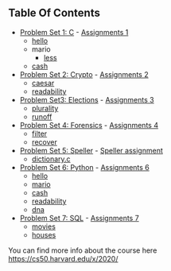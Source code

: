 ## Table Of Contents

- [Problem Set 1: C](pset1) - <a href='https://cs50.harvard.edu/x/2020/psets/1/'> Assignments 1</a>
  * [hello](pset1/hello)
  * mario
    + [less](pset1/mario/less)
  * [cash](pset1/cash)
- [Problem Set 2: Crypto](pset2) - <a href='https://cs50.harvard.edu/x/2020/psets/2/'> Assignments 2</a> 
  * [caesar](pset2)
  * [readability](pset2)
- [Problem Set3: Elections](pset3) - <a href='https://cs50.harvard.edu/x/2020/psets/3/'> Assignments 3</a> 
  * [plurality](pset3/plurality)
  * [runoff](pset3/runoff)
- [Problem Set 4: Forensics](pset4) - <a href='https://cs50.harvard.edu/x/2020/psets/4/'> Assignments 4</a> 
  * [filter](pset4/filter)
  * [recover](pset4/recover)
- [Problem Set 5: Speller](pset5/speller) - <a href='https://cs50.harvard.edu/x/2020/psets/5/speller/'> Speller assignment</a>
  * [dictionary.c](pset5/speller/dictionary.c)
- [Problem Set 6: Python](pset6/) - <a href='https://cs50.harvard.edu/x/2020/psets/6/'> Assignments 6</a>
  * [hello](pset6/hello.py)
  * [mario](pset6/mario.py)
  * [cash](pset6/cash.py)
  * [readability](pset6/readability.py)
  * [dna](pset6/dna)
- [Problem Set 7: SQL](pset7/) - <a href='https://cs50.harvard.edu/x/2020/psets/7/'> Assignments 7</a>
  * [movies](pset7/movies)
  * [houses](pset7/houses)

You can find more info about the course here
https://cs50.harvard.edu/x/2020/

